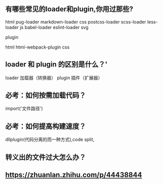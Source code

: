 ## 有哪些常见的loader和plugin,你用过那些?

html pug-loader markdown-loader
css postcss-loader scss-loader less-loader
js babel-loader eslint-loader
svg 

plugin

html html-webpack-plugin
css 

## loader 和 plugin 的区别是什么？'

loader 加载器（转换器）
plugin 插件（扩展器）

## 必考：如何按需加载代码？

import('文件路径')

## 必考：如何提高构建速度？
dllplugin(代码分离的而一种方式),code split,
## 转义出的文件过大怎么办？

## https://zhuanlan.zhihu.com/p/44438844

